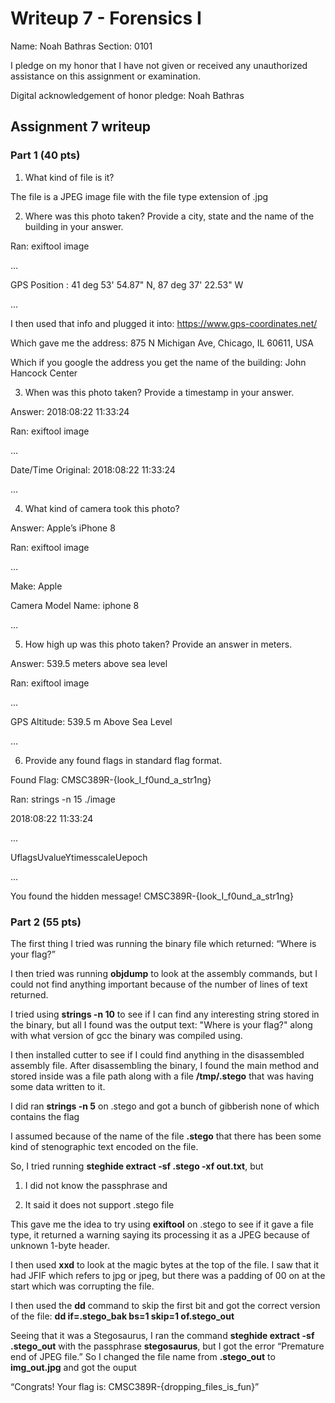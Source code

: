 Writeup 7 - Forensics I
======

Name: Noah Bathras
Section: 0101

I pledge on my honor that I have not given or received any unauthorized assistance on this assignment or examination.

Digital acknowledgement of honor pledge: Noah Bathras

## Assignment 7 writeup

### Part 1 (40 pts)

1.	What kind of file is it?

The file is a JPEG image file with the file type extension of .jpg


2.	Where was this photo taken? Provide a city, state and the name of the building in your answer.

Ran: exiftool image

…

GPS Position : 41 deg 53' 54.87" N, 87 deg 37' 22.53" W

…

I then used that info and plugged it into: https://www.gps-coordinates.net/

Which gave me the address: 875 N Michigan Ave, Chicago, IL 60611, USA

Which if you google the address you get the name of the building: John Hancock Center


3.	When was this photo taken?  Provide a timestamp in your answer.

Answer: 2018:08:22 11:33:24

Ran: exiftool image

…

Date/Time Original: 2018:08:22 11:33:24

…
  
  
4.	What kind of camera took this photo?

Answer: Apple’s iPhone 8

Ran: exiftool image

…

Make: Apple

Camera Model Name: iphone 8

…


5.	How high up was this photo taken?  Provide an answer in meters.

Answer: 539.5 meters above sea level

Ran: exiftool image

…

GPS Altitude: 539.5 m Above Sea Level

…
  
  
6.	Provide any found flags in standard flag format.

Found Flag: CMSC389R-{look_I_f0und_a_str1ng}

Ran: strings -n 15 ./image

2018:08:22 11:33:24

...

UflagsUvalueYtimesscaleUepoch

...

You found the hidden message! CMSC389R-{look_I_f0und_a_str1ng}

### Part 2 (55 pts)

The first thing I tried was running the binary file which returned: “Where is your flag?”

I then tried was running **objdump** to look at the assembly commands, but I could not find anything important because of the number of lines of text returned.

I tried using **strings -n 10** to see if I can find any interesting string stored in the binary, but all I found was the output text: "Where is your flag?" along with what version of gcc the binary was compiled using.

I then installed cutter to see if I could find anything in the disassembled assembly file.  After disassembling the binary, I found the main method and stored inside was a file path along with a file **/tmp/.stego** that was having some data written to it.

I did ran **strings -n 5** on .stego and got a bunch of gibberish none of which contains the flag

I assumed because of the name of the file **.stego** that there has been some kind of stenographic text encoded on the file.

So, I tried running **steghide extract -sf .stego -xf out.txt**, but

1. I did not know the passphrase and

2. It said it does not support .stego file

This gave me the idea to try using **exiftool** on .stego to see if it gave a file type, it returned a warning saying its processing it as a JPEG because of unknown 1-byte header.

I then used **xxd** to look at the magic bytes at the top of the file.  I saw that it had JFIF which refers to jpg or jpeg, but there was a padding of 00 on at the start which was corrupting the file.

I then used the **dd** command to skip the first bit and got the correct version of the file: **dd if=.stego_bak bs=1 skip=1 of.stego_out**

Seeing that it was a Stegosaurus, I ran the command **steghide extract -sf .stego_out** with the passphrase **stegosaurus**, but I got the error “Premature end of JPEG file.” So I changed the file name from **.stego_out** to **img_out.jpg** and got the ouput 

“Congrats!  Your flag is: CMSC389R-{dropping_files_is_fun}”
